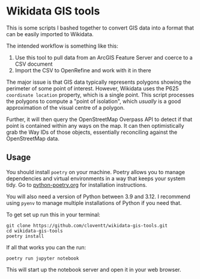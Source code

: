 # Wikidata GIS tools
This is some scripts I bashed together to convert GIS data into a format that can be easily imported to Wikidata.

The intended workflow is something like this:

1. Use this tool to pull data from an ArcGIS Feature Server and coerce to a CSV document
2. Import the CSV to OpenRefine and work with it in there

The major issue is that GIS data typically represents polygons showing the perimeter of some point of interest.
However, Wikidata uses the P625 `coordinate location` property, which is a single point. This script processes the
polygons to compute a "point of isolation", which _usually_ is a good approximation of the visual centre of a polygon.

Further, it will then query the OpenStreetMap Overpass API to detect if that point is contained within any ways on the
map. It can then optimistically grab the Way IDs of those objects, essentially reconciling against the OpenStreetMap 
data.

## Usage
You should install `poetry` on your machine. Poetry allows you to manage dependencies and virtual environments in a
way that keeps your system tidy. Go to [python-poetry.org](https://python-poetry.org/) for installation instructions.

You will also need a version of Python between 3.9 and 3.12. I recommend using `pyenv` to manage multiple installations
of Python if you need that.

To get set up run this in your terminal:
```commandline
git clone https://github.com/cloventt/wikidata-gis-tools.git
cd wikidata-gis-tools
poetry install
```

If all that works you can the run:
```commandline
poetry run jupyter notebook
```

This will start up the notebook server and open it in your web browser.